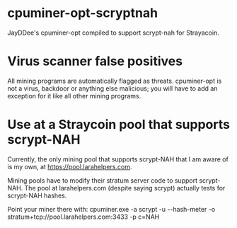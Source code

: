 # cpuminer-opt-scryptnah
JayDDee's cpuminer-opt compiled to support scrypt-nah for Strayacoin.

# Virus scanner false positives
All mining programs are automatically flagged as threats.  cpuminer-opt is not a virus, backdoor or anything else malicious; you will have to add an exception for it like all other mining programs.

# Use at a Straycoin pool that supports scrypt-NAH
Currently, the only mining pool that supports scrypt-NAH that I am aware of is my own, at https://pool.larahelpers.com.

Mining pools have to modify their stratum server code to support scrypt-NAH.  The pool at larahelpers.com (despite saying scrypt) actually tests for scrypt-NAH hashes.

Point your miner there with:
cpuminer.exe -a scrypt -u <your wallet address> --hash-meter -o stratum+tcp://pool.larahelpers.com:3433 -p c=NAH
